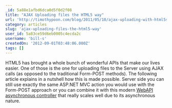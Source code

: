 ```yaml
---
_id: 5a88e1afbd6dca0d5f0d2f08
title: "AJAX Uploading files the HTML5 way"
url: 'http://timothypoon.com/blog/2011/05/10/ajax-uploading-with-html5s-file-api/'
category: articles
slug: 'ajax-uploading-files-the-html5-way'
user_id: 5a83ce59d6eb0005c4ecda2c
username: 'bill-s'
createdOn: '2012-09-01T03:48:06.000Z'
tags: []
---
```


HTML5 has brought a whole bunch of wonderful APIs that make our lives easier. One of those is the one for uploading files to the Server using AJAX calls (as opposed to the traditional Form-POST methods). The following article explains in a nutshell how this is made possible. Server side you can still use exactly the same ASP.NET MVC action you would use with the Form-POST approach or you can combine it with this modern <a href="http://blogs.msdn.com/b/henrikn/archive/2012/03/01/file-upload-and-asp-net-web-api.aspx">WebAPI asynchronous controller</a> that really scales well due to its asynchronous nature.
